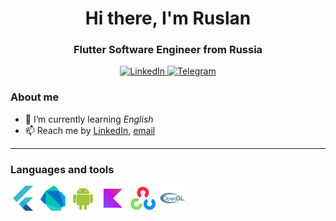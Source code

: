 <div id="header" align="center">
    <h1>Hi there, I'm  Ruslan </h1>
    <h3>Flutter Software Engineer from Russia</h3>
</div>

<div id="socials" align="center">
    <a href="https://www.linkedin.com/in/ruslan-babazhanov/">
    <img src="https://img.shields.io/badge/LinkedIn-blue?style=for-the-badge&logo=linkedin&logoColor=white" alt="LinkedIn"/>
  </a>
  <a href="https://t.me/babazhanovrt">
    <img src="https://img.shields.io/badge/Telegram-blue?style=for-the-badge&logo=telegram&logoColor=white" alt="Telegram"/>
  </a>
</div>

### About me
- 🌱 I’m currently learning *English*
- 📫 Reach me by [LinkedIn](https://www.linkedin.com/in/ruslan-babazhanov/), [email](mailto:babazhanov@gmail.com)

---

### Languages and tools
<img src="https://github.com/devicons/devicon/blob/v2.16.0/icons/flutter/flutter-original.svg" title="flutter" width="40" height="40"/>&nbsp;
<img src="https://github.com/devicons/devicon/blob/v2.16.0/icons/dart/dart-original.svg" title="flutter" width="40" height="40"/>&nbsp;
<img src="https://github.com/devicons/devicon/blob/v2.16.0/icons/android/android-original.svg" title="flutter" width="40" height="40"/>&nbsp;
<img src="https://github.com/devicons/devicon/blob/v2.16.0/icons/kotlin/kotlin-original.svg" title="flutter" width="40" height="40"/>&nbsp;
<img src="https://github.com/devicons/devicon/blob/v2.16.0/icons/opencv/opencv-original.svg" title="flutter" width="40" height="40"/>&nbsp;
<img src="https://github.com/devicons/devicon/blob/v2.16.0/icons/opengl/opengl-original.svg" title="flutter" width="40" height="40"/>&nbsp;
